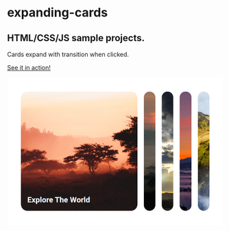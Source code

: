 # expanding-cards

## HTML/CSS/JS sample projects.

Cards expand with transition when clicked.

[See it in action!](https://master.dhmgtxvhqxgmx.amplifyapp.com/)

![alt text](https://github.com/devjpsmith/expanding-cards/blob/master/screenshot.png?raw=true)
